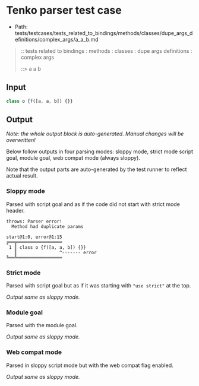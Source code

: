 # Tenko parser test case

- Path: tests/testcases/tests_related_to_bindings/methods/classes/dupe_args_definitions/complex_args/a_a_b.md

> :: tests related to bindings : methods : classes : dupe args definitions : complex args
>
> ::> a a b

## Input

`````js
class o {f([a, a, b]) {}}
`````

## Output

_Note: the whole output block is auto-generated. Manual changes will be overwritten!_

Below follow outputs in four parsing modes: sloppy mode, strict mode script goal, module goal, web compat mode (always sloppy).

Note that the output parts are auto-generated by the test runner to reflect actual result.

### Sloppy mode

Parsed with script goal and as if the code did not start with strict mode header.

`````
throws: Parser error!
  Method had duplicate params

start@1:0, error@1:15
╔══╦═════════════════
 1 ║ class o {f([a, a, b]) {}}
   ║                ^------- error
╚══╩═════════════════

`````

### Strict mode

Parsed with script goal but as if it was starting with `"use strict"` at the top.

_Output same as sloppy mode._

### Module goal

Parsed with the module goal.

_Output same as sloppy mode._

### Web compat mode

Parsed in sloppy script mode but with the web compat flag enabled.

_Output same as sloppy mode._
